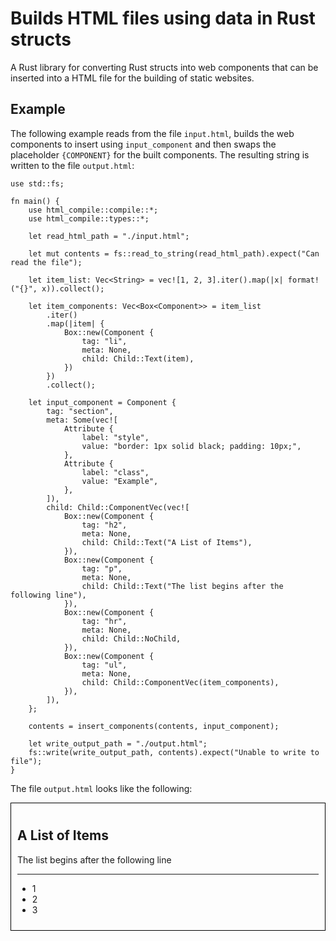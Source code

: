 # Builds HTML files using data in Rust structs

A Rust library for converting Rust structs into web components that can be inserted into a HTML file for the building of static websites. 

## Example

The following example reads from the file `input.html`, builds the web components to insert using `input_component` and then swaps the placeholder `{COMPONENT}` for the built components. The resulting string is written to the file `output.html`:

```
use std::fs;

fn main() {
    use html_compile::compile::*;
    use html_compile::types::*;

    let read_html_path = "./input.html";

    let mut contents = fs::read_to_string(read_html_path).expect("Can read the file");

    let item_list: Vec<String> = vec![1, 2, 3].iter().map(|x| format!("{}", x)).collect();

    let item_components: Vec<Box<Component>> = item_list
        .iter()
        .map(|item| {
            Box::new(Component {
                tag: "li",
                meta: None,
                child: Child::Text(item),
            })
        })
        .collect();

    let input_component = Component {
        tag: "section",
        meta: Some(vec![
            Attribute {
                label: "style",
                value: "border: 1px solid black; padding: 10px;",
            },
            Attribute {
                label: "class",
                value: "Example",
            },
        ]),
        child: Child::ComponentVec(vec![
            Box::new(Component {
                tag: "h2",
                meta: None,
                child: Child::Text("A List of Items"),
            }),
            Box::new(Component {
                tag: "p",
                meta: None,
                child: Child::Text("The list begins after the following line"),
            }),
            Box::new(Component {
                tag: "hr",
                meta: None,
                child: Child::NoChild,
            }),
            Box::new(Component {
                tag: "ul",
                meta: None,
                child: Child::ComponentVec(item_components),
            }),
        ]),
    };

    contents = insert_components(contents, input_component);

    let write_output_path = "./output.html";
    fs::write(write_output_path, contents).expect("Unable to write to file");
}
```

The file `output.html` looks like the following:

<!DOCTYPE html> 
  <html lang="en">
          <head>
                  <meta charset="utf-8" />
                  <meta name="viewport" content="width=device-width" />
                  <title>Test Data</title>
                  <meta
                          name="description"
                          content="Some Description"
                          slot="head"
                  />
          </head>
          <body>
	  <section style="border: 1px solid black; padding: 10px;" class="Example"><h2>A List of Items</h2><p>The list begins after the following line</p><hr></hr><ul><li>1</li><li>2</li><li>3</li></ul></section> 
          </body>
  </html>
 

